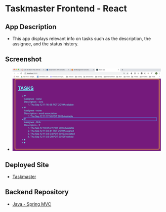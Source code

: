 # Taskmaster Frontend - React

## App Description
* This app displays relevant info on tasks such as the description, the assignee, and the status history.

## Screenshot
* ![Taskmaster Frontend](./resources/images/taskmaster_frontend.png)

## Deployed Site
* [Taskmaster](http://taskmaster-frontend-bh.s3-website-us-west-2.amazonaws.com/)

## Backend Repository
* [Java - Spring MVC](https://github.com/Kai-ros/taskmaster-frontend)
